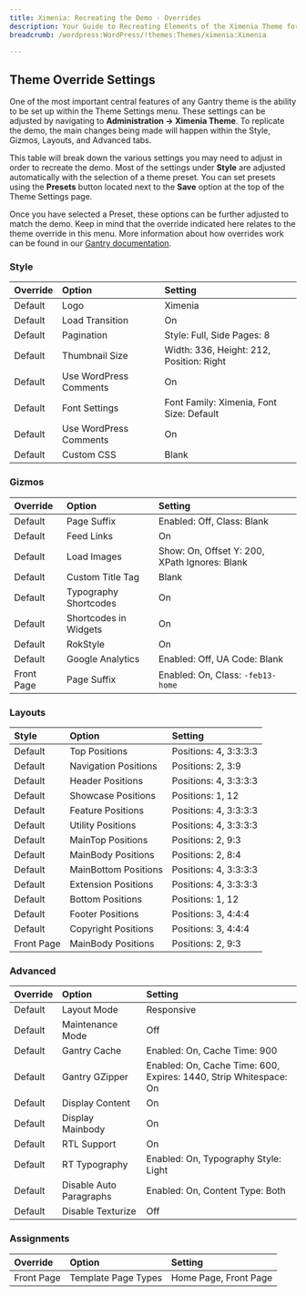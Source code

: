 ```yaml
---
title: Ximenia: Recreating the Demo - Overrides
description: Your Guide to Recreating Elements of the Ximenia Theme for WordPress
breadcrumb: /wordpress:WordPress/!themes:Themes/ximenia:Ximenia

---
```


Theme Override Settings
-----
One of the most important central features of any Gantry theme is the ability to be set up within the Theme Settings menu. These settings can be adjusted by navigating to **Administration -> Ximenia Theme**. To replicate the demo, the main changes being made will happen within the Style, Gizmos, Layouts, and Advanced tabs. 

This table will break down the various settings you may need to adjust in order to recreate the demo. Most of the settings under **Style** are adjusted automatically with the selection of a theme preset. You can set presets using the **Presets** button located next to the **Save** option at the top of the Theme Settings page.

Once you have selected a Preset, these options can be further adjusted to match the demo. Keep in mind that the override indicated here relates to the theme override in this menu. More information about how overrides work can be found in our [Gantry documentation][override].

### Style
| Override |         Option         |                 Setting                  |
| :------- | :--------------------- | :--------------------------------------- |
| Default  | Logo                   | Ximenia                                  |
| Default  | Load Transition        | On                                       |
| Default  | Pagination             | Style: Full, Side Pages: 8               |
| Default  | Thumbnail Size         | Width: 336, Height: 212, Position: Right |
| Default  | Use WordPress Comments | On                                       |
| Default  | Font Settings          | Font Family: Ximenia, Font Size: Default |
| Default  | Use WordPress Comments | On                                       |
| Default  | Custom CSS             | Blank                                    |

### Gizmos

|  Override  |         Option        |                    Setting                    |
| :--------- | :-------------------- | :-------------------------------------------- |
| Default    | Page Suffix           | Enabled: Off, Class: Blank                    |
| Default    | Feed Links            | On                                            |
| Default    | Load Images           | Show: On, Offset Y: 200, XPath Ignores: Blank |
| Default    | Custom Title Tag      | Blank                                         |
| Default    | Typography Shortcodes | On                                            |
| Default    | Shortcodes in Widgets | On                                            |
| Default    | RokStyle              | On                                            |
| Default    | Google Analytics      | Enabled: Off, UA Code: Blank                  |
| Front Page | Page Suffix           | Enabled: On, Class: `-feb13-home`             |

### Layouts

|   Style    |        Option        |        Setting        |
| :--------- | :------------------- | :-------------------- |
| Default    | Top Positions        | Positions: 4, 3:3:3:3 |
| Default    | Navigation Positions | Positions: 2, 3:9     |
| Default    | Header Positions     | Positions: 4, 3:3:3:3 |
| Default    | Showcase Positions   | Positions: 1, 12      |
| Default    | Feature Positions    | Positions: 4, 3:3:3:3 |
| Default    | Utility Positions    | Positions: 4, 3:3:3:3 |
| Default    | MainTop Positions    | Positions: 2, 9:3     |
| Default    | MainBody Positions   | Positions: 2, 8:4     |
| Default    | MainBottom Positions | Positions: 4, 3:3:3:3 |
| Default    | Extension Positions  | Positions: 4, 3:3:3:3 |
| Default    | Bottom Positions     | Positions: 1, 12      |
| Default    | Footer Positions     | Positions: 3, 4:4:4   |
| Default    | Copyright Positions  | Positions: 3, 4:4:4   |
| Front Page | MainBody Positions   | Positions: 2, 9:3     |

### Advanced

| Override |          Option         |                              Setting                              |
| :------- | :---------------------- | :---------------------------------------------------------------- |
| Default  | Layout Mode             | Responsive                                                        |
| Default  | Maintenance Mode        | Off                                                               |
| Default  | Gantry Cache            | Enabled: On, Cache Time: 900                                      |
| Default  | Gantry GZipper          | Enabled: On, Cache Time: 600, Expires: 1440, Strip Whitespace: On |
| Default  | Display Content         | On                                                                |
| Default  | Display Mainbody        | On                                                                |
| Default  | RTL Support             | On                                                                |
| Default  | RT Typography           | Enabled: On, Typography Style: Light                              |
| Default  | Disable Auto Paragraphs | Enabled: On, Content Type: Both                                   |
| Default  | Disable Texturize       | Off                                                               |

### Assignments

|  Override  |        Option       |        Setting        |
| :--------- | :------------------ | :-------------------- |
| Front Page | Template Page Types | Home Page, Front Page |

[override]: http://docs.gantry.org/gantry4/configure